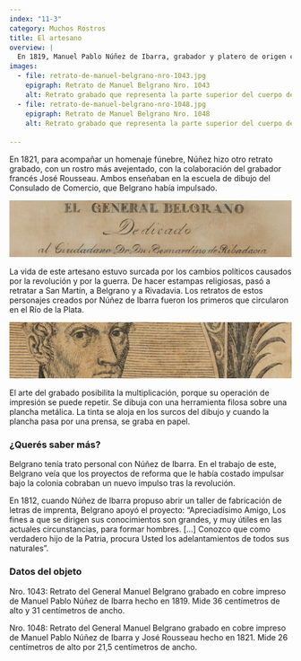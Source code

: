 ```yaml
---
index: "11-3"
category: Muchos Rostros
title: El artesano
overview: |
  En 1819, Manuel Pablo Núñez de Ibarra, grabador y platero de origen correntino, realizó un retrato grabado de Belgrano. Lo representó vestido como general sobre símbolos que representaban sus victorias militares.
images:
  - file: retrato-de-manuel-belgrano-nro-1043.jpg
    epigraph: Retrato de Manuel Belgrano Nro. 1043
    alt: Retrato grabado que representa la parte superior del cuerpo de Belgrano. Incluyen la cabeza, los hombros, el nacimiento de los brazos y el pecho. Porta su uniforme militar. 
  - file: retrato-de-manuel-belgrano-nro-1048.jpg
    epigraph: Retrato de Manuel Belgrano Nro. 1048
    alt: Retrato grabado que representa la parte superior del cuerpo de Belgrano. Incluyen la cabeza, los hombros, el nacimiento de los brazos y el pecho. Porta su uniforme militar.

---
```



En 1821, para acompañar un homenaje fúnebre, Núñez hizo otro retrato grabado, con un rostro más avejentado, con la colaboración del grabador francés José Rousseau. Ambos enseñaban en la escuela de dibujo del Consulado de Comercio, que Belgrano había impulsado.

![](./eje11-3-a.jpg)

La vida de este artesano estuvo surcada por los cambios políticos causados por la revolución y por la guerra. De hacer estampas religiosas, pasó a retratar a San Martín, a Belgrano y a Rivadavia. Los retratos de estos personajes creados por Núñez de Ibarra fueron los primeros que circularon en el Río de la Plata.

![](./eje11-3-b.jpg)

El arte del grabado posibilita la multiplicación, porque su operación de impresión se puede repetir. Se dibuja con una herramienta filosa sobre una plancha metálica. La tinta se aloja en los surcos del dibujo y cuando la plancha pasa por una prensa, se graba en papel.

### ¿Querés saber más?
Belgrano tenía trato personal con Núñez de Ibarra. En el trabajo de este, Belgrano veía que los proyectos de reforma que le había costado impulsar bajo la colonia cobraban un nuevo impulso tras la revolución.

En 1812, cuando Núñez de Ibarra propuso abrir un taller de fabricación de letras de imprenta, Belgrano apoyó el proyecto:
“Apreciadísimo Amigo, Los fines a que se dirigen sus conocimientos son grandes, y muy útiles en las actuales circunstancias, para formar hombres. [...] Conozco que como verdadero hijo de la Patria, procura Usted los adelantamientos de todos sus naturales”.

### Datos del objeto
Nro. 1043:
Retrato del General Manuel Belgrano grabado en cobre impreso de Manuel Pablo Núñez de Ibarra hecho en 1819. Mide 36 centímetros de alto y 31 centímetros de ancho.

Nro. 1048:
Retrato del General Manuel Belgrano grabado en cobre impreso de Manuel Pablo Núñez de Ibarra y José Rousseau hecho en 1821. Mide 26 centímetros de alto por 21,5 centímetros de ancho.



